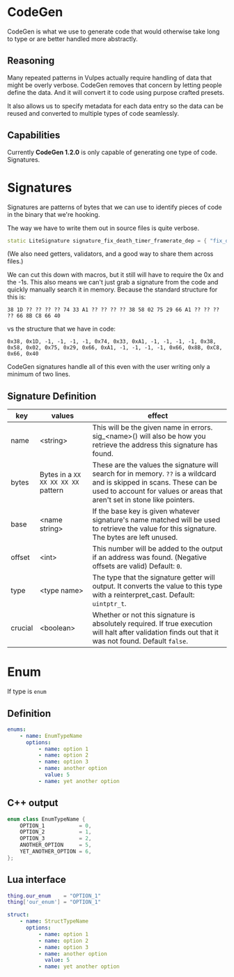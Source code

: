 # CodeGen

CodeGen is what we use to generate code that would otherwise take long to type
or are better handled more abstractly.

## Reasoning

Many repeated patterns in Vulpes actually require handling of data that might
be overly verbose. CodeGen removes that concern by letting people define the
data. And it will convert it to code using purpose crafted presets.

It also allows us to specify metadata for each data entry so the data can be
reused and converted to multiple types of code seamlessly.

## Capabilities

Currently **CodeGen 1.2.0** is only capable of generating one type of code.
Signatures.

# Signatures

Signatures are patterns of bytes that we can use to identify pieces of code in
the binary that we're hooking.

The way we have to write them out in source files is quite verbose.

```cpp
static LiteSignature signature_fix_death_timer_framerate_dep = { "fix_death_timer_framerate_dep", 29, { 0x38, 0x1D, -1, -1, -1, -1, 0x74, 0x33, 0xA1, -1, -1, -1, -1, 0x38, 0x58, 0x02, 0x75, 0x29, 0x66, 0xA1, -1, -1, -1, -1, 0x66, 0x8B, 0xC8, 0x66, 0x40 } };
```

(We also need getters, validators, and a good way to share them across files.)

We can cut this down with macros, but it still will have to require the 0x and
the -1s. This also means we can't just grab a signature from the code and
quickly manually search it in memory. Because the standard structure for this
is:
```
38 1D ?? ?? ?? ?? 74 33 A1 ?? ?? ?? ?? 38 58 02 75 29 66 A1 ?? ?? ?? ?? 66 8B C8 66 40
```
vs the structure that we have in code:
```
0x38, 0x1D, -1, -1, -1, -1, 0x74, 0x33, 0xA1, -1, -1, -1, -1, 0x38, 0x58, 0x02, 0x75, 0x29, 0x66, 0xA1, -1, -1, -1, -1, 0x66, 0x8B, 0xC8, 0x66, 0x40
```

CodeGen signatures handle all of this even with the user writing only a minimum
of two lines.

## Signature Definition

| key     | values          | effect                                          |
|---------|-----------------|-------------------------------------------------|
| name    | \<string\>      | This will be the given name in errors. sig_\<name\>() will also be how you retrieve the address this signature has found.|
| bytes   | Bytes in a `XX XX XX XX XX` pattern | These are the values the signature will search for in memory. `??` is a wildcard and is skipped in scans. These can be used to account for values or areas that aren't set in stone like pointers. |
| base    | \<name string\> | If the base key is given whatever signature's name matched will be used to retrieve the value for this signature. The bytes are left unused. |
| offset  | \<int\>         | This number will be added to the output if an address was found. (Negative offsets are valid) Default: `0`.|
| type    | \<type name\>   | The type that the signature getter will output. It converts the value to this type with a reinterpret_cast. Default: `uintptr_t`.|
| crucial | \<boolean\>     | Whether or not this signature is absolutely required. If true execution will halt after validation finds out that it was not found. Default `false`.|

# Enum

If type is `enum`

## Definition

```yaml
enums:
    - name: EnumTypeName
      options:
          - name: option 1
          - name: option 2
          - name: option 3
          - name: another option
            value: 5
          - name: yet another option
```
## C++ output
```cpp
enum class EnumTypeName {
    OPTION_1           = 0,
    OPTION_2           = 1,
    OPTION_3           = 2,
    ANOTHER_OPTION     = 5,
    YET_ANOTHER_OPTION = 6,
};
```
## Lua interface
```lua
thing.our_enum    = "OPTION_1"
thing['our_enum'] = "OPTION_1"
```


```yaml
struct:
    - name: StructTypeName
      options:
          - name: option 1
          - name: option 2
          - name: option 3
          - name: another option
            value: 5
          - name: yet another option
```

